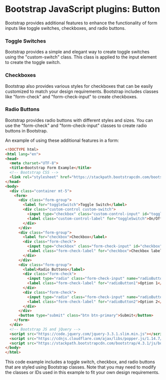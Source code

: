 # Bootstrap JavaScript plugins: Button

Bootstrap provides additional features to enhance the functionality of form inputs like toggle switches, checkboxes, and radio buttons.

### Toggle Switches
Bootstrap provides a simple and elegant way to create toggle switches using the "custom-switch" class. This class is applied to the input element to create the toggle switch.

### Checkboxes
Bootstrap also provides various styles for checkboxes that can be easily customized to match your design requirements. Bootstrap includes classes like "form-check" and "form-check-input" to create checkboxes.

### Radio Buttons
Bootstrap provides radio buttons with different styles and sizes. You can use the "form-check" and "form-check-input" classes to create radio buttons in Bootstrap.

An example of using these additional features in a form:

```html
<!DOCTYPE html>
<html lang="en">
<head>
  <meta charset="UTF-8">
  <title>Bootstrap Form Example</title>
  <!-- Bootstrap CSS -->
  <link rel="stylesheet" href="https://stackpath.bootstrapcdn.com/bootstrap/4.3.1/css/bootstrap.min.css">
</head>
<body>
  <div class="container mt-5">
    <form>
      <div class="form-group">
        <label for="toggleSwitch">Toggle Switch</label>
        <div class="custom-control custom-switch">
          <input type="checkbox" class="custom-control-input" id="toggleSwitch">
          <label class="custom-control-label" for="toggleSwitch">On/Off</label>
        </div>
      </div>
      <div class="form-group">
        <label for="checkbox">Checkbox</label>
        <div class="form-check">
          <input type="checkbox" class="form-check-input" id="checkbox">
          <label class="form-check-label" for="checkbox">Checkbox label</label>
        </div>
      </div>
      <div class="form-group">
        <label>Radio Buttons</label>
        <div class="form-check">
          <input type="radio" class="form-check-input" name="radioButton" id="radioButton1" value="option1">
          <label class="form-check-label" for="radioButton1">Option 1</label>
        </div>
        <div class="form-check">
          <input type="radio" class="form-check-input" name="radioButton" id="radioButton2" value="option2">
          <label class="form-check-label" for="radioButton2">Option 2</label>
        </div>
      </div>
      <button type="submit" class="btn btn-primary">Submit</button>
    </form>
  </div>
  <!-- Bootstrap JS and jQuery -->
  <script src="https://code.jquery.com/jquery-3.3.1.slim.min.js"></script>
  <script src="https://cdnjs.cloudflare.com/ajax/libs/popper.js/1.14.7/umd/popper.min.js"></script>
  <script src="https://stackpath.bootstrapcdn.com/bootstrap/4.3.1/js/bootstrap.min.js"></script>
</body>
</html>
```

This code example includes a toggle switch, checkbox, and radio buttons that are styled using Bootstrap classes. Note that you may need to modify the classes or IDs used in this example to fit your own design requirements.

